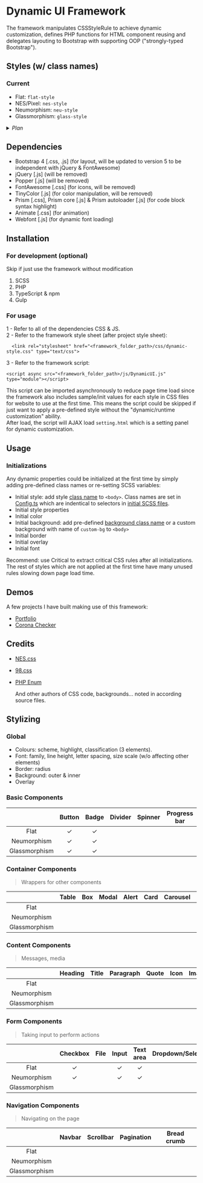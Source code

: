 # Dynamic UI  Framework

The framework manipulates CSSStyleRule to achieve dynamic customization, defines PHP functions for HTML component reusing and delegates layouting  to Bootstrap with supporting OOP ("strongly-typed Bootstrap").

## Styles   (w/ class names)
### Current
<a id="style-names"></a>
+ Flat: ```flat-style```
+ NES/Pixel: ```nes-style```
+ Neumorphism: ```neu-style```
+ Glassmorphism: ```glass-style```

<details>
<summary><i>Plan</i></summary>
<!--Blank line on purpuse-->

+ Material
+ Skeuomorphism
+ Gradient
+ Neon
+ Cyberpunk
+ Metalic
+ Arcade
+ Grid
+ 3D
+ Windows
+ Browser
+ Monograph
+ Vintage/Retro
+ Rainbow
+ Textbook
</details>

## Dependencies
  + Bootstrap 4 [.css,  .js] (for layout, will be updated to version 5 to be independent with jQuery & FontAwesome)
  + jQuery [.js] (will be removed)
  + Popper [.js] (will be removed)
  + FontAwesome [.css] (for icons, will be removed)
  + TinyColor [.js] (for color manipulation, will be removed)
  + Prism [.css], Prism core [.js] & Prism autoloader [.js] (for code block syntax highlight)
  + Animate [.css] (for animation)
  + Webfont [.js] (for dynamic font loading)

## Installation
### For development (optional)
Skip if just use the framework without modification
1. SCSS
2. PHP
3. TypeScript & npm
4. Gulp

### For usage
1 - Refer to all of the dependencies CSS & JS.  
2 - Refer to the framework style sheet (after project style sheet):  
```      
  <link rel="stylesheet" href="<framework_folder_path>/css/dynamic-style.css" type="text/css">
  ```  
3 - Refer to the framework script:  
```  
<script async src="<framework_folder_path>/js/DynamicUI.js" type="module"></script>
```  
This script can be imported  asynchronously to reduce page time load since the framework also includes sample/init values for each style in CSS files for  website to use at the first time. This means the script could be skipped if just want to apply a pre-defined style without the "dynamic/runtime customization" ability.  
After load, the script will AJAX load ```setting.html``` which is a setting panel for dynamic customization.  

## Usage
### Initializations
Any dynamic properties could be initialized at the first time by simply adding pre-defined class names or re-setting SCSS variables:
  + Initial style: add style [class name](#style-names) to ```<body>```. Class names are set in [Config.ts](ts/Config.ts) which are indentical to selectors in [initial SCSS files](./scss/init).  
  + Initial style properties
  + Initial color
  + Initial background: add pre-defined [background class name](./backgrounds) or a custom background with name of ```custom-bg```  to ```<body>```
  + Initial border
  + Initial overlay
  + Initial font

Recommend: use Critical to extract critical CSS rules after all initializations. The rest of styles which are not applied at the first time have many unused rules slowing down page load time.  

## Demos
A few projects I have built making use of this framework:  
  + [Portfolio](https://enginoobz.com/)
  + [Corona Checker](https://enginoobz.com/projects/corona-checker/)

## Credits
+ [NES.css](https://github.com/nostalgic-css/NES.css)
+ [98.css](https://github.com/jdan/98.css)
+ [PHP Enum](https://github.com/myclabs/php-enum)      
  
  And other authors of CSS code, backgrounds... noted in according source files.

## Stylizing
### Global
+ Colours: scheme, highlight, classification (3 elements).
+ Font: family, line height, letter spacing, size scale (w/o affecting other elements)
+ Border: radius
+ Background: outer & inner
+ Overlay
  
### Basic Components

|               	| Button 	| Badge 	| Divider 	| Spinner 	| Progress bar 	|
|:-------------:	|:------:	|:-----:	|:-------:	|:-------:	|:------------:	|
|      Flat     	|    ✓   	|   ✓   	|         	|         	|              	|
|  Neumorphism  	|    ✓   	|   ✓   	|         	|         	|              	|
| Glassmorphism 	|    ✓   	|   ✓   	|         	|         	|              	||              	|


### Container Components
> Wrappers for other components

|               	| Table 	| Box 	| Modal 	| Alert 	| Card 	| Carousel 	| Toast 	| Tab 	| Tooltip 	|
|:-------------:	|:-----:	|:---:	|:-----:	|:-----:	|:----:	|:--------:	|:-----:	|:---:	|:-------:	|
|      Flat     	|       	|     	|       	|       	|      	|          	|       	|     	|         	|
|  Neumorphism  	|       	|     	|       	|       	|      	|          	|       	|     	|         	|
| Glassmorphism 	|       	|     	|       	|       	|      	|          	|       	|     	|         	|


### Content Components
> Messages, media

|               	| Heading 	| Title 	| Paragraph 	| Quote 	| Icon 	| Image 	| Video 	| Iframe 	|
|:-------------:	|:-------:	|:-----:	|:---------:	|:-----:	|:----:	|:-----:	|:-----:	|:------:	|
|      Flat     	|         	|       	|           	|       	|      	|       	|       	|        	|
|  Neumorphism  	|         	|       	|           	|       	|      	|       	|       	|        	|
| Glassmorphism 	|         	|       	|           	|       	|      	|       	|       	|        	|

### Form Components
> Taking input to perform actions

|               	| Checkbox 	| File 	| Input 	| Text area 	| Dropdown/Select 	| Multiple select 	| Radio 	| Segmented control 	| Range slider 	| Switch 	| Color picker 	|
|:-------------:	|:--------:	|:----:	|:-----:	|:---------:	|:---------------:	|:---------------:	|:-----:	|:-----------------:	|:------------:	|:------:	|:------------:	|
|      Flat     	|     ✓    	|      	|   ✓   	|     ✓     	|                 	|                 	|   ✓   	|         ✓         	|              	|        	|              	|
|  Neumorphism  	|     ✓    	|      	|   ✓   	|     ✓     	|                 	|                 	|   ✓   	|         ✓         	|       ✓      	|    ✓   	|              	|
| Glassmorphism 	|          	|      	|       	|           	|                 	|                 	|       	|         ✓         	|              	|        	|              	|

### Navigation Components
> Navigating on the page

|               	| Navbar 	| Scrollbar 	| Pagination 	| Bread crumb 	|
|:-------------:	|:------:	|:---------:	|:----------:	|:-----------:	|
|      Flat     	|        	|           	|            	|             	|
|  Neumorphism  	|        	|           	|            	|             	|
| Glassmorphism 	|        	|           	|            	|             	|